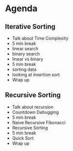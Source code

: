 # Agenda

## Iterative Sorting

- Talk about Time Complexity
- 5 min break
- linear search
- binary search
- linear vs binary
- 5 min break
- sorting data
- looking at insertion sort
- Wrap up

## Recursive Sorting

- Talk about recursion
- Countdown Debugging
- 5 min break
- Naive Recursive Fibonacci
- Recursive Sorting
- 5 min break
- Quick Sort
- Wrap up
